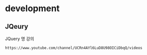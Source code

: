 # development

## JQeury 

JQuery 명 강의 

    https://www.youtube.com/channel/UCRn4AYl6LuD8U98OICiDbqQ/videos
